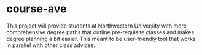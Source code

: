 # course-ave
This project will provide students at Northwestern University with more comprehensive degree paths that outline pre-requisite classes and makes degree planning a bit easier. This meant to be user-friendly tool that works in parallel with other class advices.

